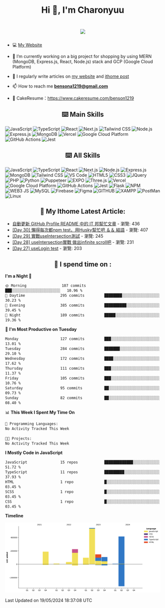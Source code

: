 <h1 align="center">Hi 👋, I'm Charonyuu<br><br> <img src="https://komarev.com/ghpvc/?username=Charonyuu&style=for-the-badge"> </h1>

- 💻 [My Website](https://charonyuresume.vercel.app/)

- 🔭 I’m currently working on a big project for shopping by using MERN (MongoDB, Express.js, React, Node.js) stack and GCP (Google Cloud Platform)

- 📝 I regularly write articles on [my website](https://charonyuresume.vercel.app/Blog) and [ithome post](https://ithelp.ithome.com.tw/users/20162289/ironman)

- 📫 How to reach me **bensona1219@gmail.com**

- 📓 CakeResume：https://www.cakeresume.com/benson1219

<h2 align="center">⌨️ Main Skills </h2>  
<p>
    <img alt="JavaScript" src="https://img.shields.io/badge/JavaScript-323330?style=for-the-badge&logo=javascript&logoColor=F7DF1E" />
    <img alt="TypeScript" src="https://img.shields.io/badge/TypeScript-3178C6?style=for-the-badge&logo=typescript&logoColor=white" />
    <img alt="React" src="https://img.shields.io/badge/React-20232A?style=for-the-badge&logo=react&logoColor=61DAFB" />
    <img alt="Next.js" src="https://img.shields.io/badge/Next.js-000000?style=for-the-badge&logo=next.js&logoColor=white" />
    <img alt="Tailwind CSS" src="https://img.shields.io/badge/Tailwind%20CSS-38B2AC?style=for-the-badge&logo=tailwind-css&logoColor=white" />
    <img alt="Node.js" src="https://img.shields.io/badge/Node.js-339933?style=for-the-badge&logo=nodedotjs&logoColor=white" />
    <img alt="Express.js" src="https://img.shields.io/badge/Express.js-000000?style=for-the-badge&logo=express&logoColor=white" />
    <img alt="MongoDB" src="https://img.shields.io/badge/MongoDB-4EA94B?style=for-the-badge&logo=mongodb&logoColor=white" />
    <img alt="Vercel" src="https://img.shields.io/badge/Vercel-000000?style=for-the-badge&logo=vercel&logoColor=white" />
    <img alt="Google Cloud Platform" src="https://img.shields.io/badge/Google%20Cloud%20Platform-4285F4?style=for-the-badge&logo=google-cloud&logoColor=white" />
    <img alt="GitHub Actions" src="https://img.shields.io/badge/GitHub%20Actions-2088FF?style=for-the-badge&logo=github-actions&logoColor=white" />
    <img alt="Jest" src="https://img.shields.io/badge/Jest-C21325?style=for-the-badge&logo=jest&logoColor=white" />
</p>

<h2 align="center">⌨️ All Skills </h2>  
<p>
    <img alt="JavaScript" src="https://img.shields.io/badge/JavaScript-323330?style=for-the-badge&logo=javascript&logoColor=F7DF1E" />
    <img alt="TypeScript" src="https://img.shields.io/badge/TypeScript-3178C6?style=for-the-badge&logo=typescript&logoColor=white" />
    <img alt="React" src="https://img.shields.io/badge/React-20232A?style=for-the-badge&logo=react&logoColor=61DAFB" />
    <img alt="Next.js" src="https://img.shields.io/badge/Next.js-000000?style=for-the-badge&logo=next.js&logoColor=white" />
    <img alt="Node.js" src="https://img.shields.io/badge/Node.js-339933?style=for-the-badge&logo=nodedotjs&logoColor=white" />
    <img alt="Express.js" src="https://img.shields.io/badge/Express.js-000000?style=for-the-badge&logo=express&logoColor=white" />
    <img alt="MongoDB" src="https://img.shields.io/badge/MongoDB-4EA94B?style=for-the-badge&logo=mongodb&logoColor=white" />
    <img alt="Tailwind CSS" src="https://img.shields.io/badge/Tailwind%20CSS-38B2AC?style=for-the-badge&logo=tailwind-css&logoColor=white" />
   <img alt="VS Code" src="https://img.shields.io/badge/Visual_Studio_Code-0078D4?style=for-the-badge&logo=visual%20studio%20code&logoColor=white" />
   <img alt="HTML5" src="https://img.shields.io/badge/HTML5-E34F26?style=for-the-badge&logo=html5&logoColor=white" />
   <img alt="CSS3" src="https://img.shields.io/badge/CSS3-1572B6?style=for-the-badge&logo=css3&logoColor=white" />
    <img alt="JQuery" src="https://img.shields.io/badge/jQuery-0769AD?style=for-the-badge&logo=jquery&logoColor=white" />
   <img alt="PHP" src="https://img.shields.io/badge/PHP-777BB4?style=for-the-badge&logo=php&logoColor=white" />
   <img alt="Python" src="https://img.shields.io/badge/Python-FFD43B?style=for-the-badge&logo=python&logoColor=blue" />
   <img alt="Puppeteer" src="https://img.shields.io/badge/Puppeteer-40B5A4?style=for-the-badge&logo=Puppeteer&logoColor=white" />
   <img alt="EXPO" src="https://img.shields.io/badge/Expo-1B1F23?style=for-the-badge&logo=expo&logoColor=white" />
   <img alt="Three.js" src="https://img.shields.io/badge/Three.js-000000?style=for-the-badge&logo=three.js&logoColor=white" />
    <img alt="Vercel" src="https://img.shields.io/badge/Vercel-000000?style=for-the-badge&logo=vercel&logoColor=white" />
    <img alt="Google Cloud Platform" src="https://img.shields.io/badge/Google%20Cloud%20Platform-4285F4?style=for-the-badge&logo=google-cloud&logoColor=white" />
    <img alt="GitHub Actions" src="https://img.shields.io/badge/GitHub%20Actions-2088FF?style=for-the-badge&logo=github-actions&logoColor=white" />
    <img alt="Jest" src="https://img.shields.io/badge/Jest-C21325?style=for-the-badge&logo=jest&logoColor=white" />
   <img alt="Flask" src="https://img.shields.io/badge/Flask-000000?style=for-the-badge&logo=flask&logoColor=white" />
   <img alt="NPM" src="https://img.shields.io/badge/npm-CB3837?style=for-the-badge&logo=npm&logoColor=white" />
   <img alt="WEB3 JS" src="https://img.shields.io/badge/web3.js-F16822?style=for-the-badge&logo=web3.js&logoColor=white" />
   <img alt="MySQL" src="https://img.shields.io/badge/MySQL-005C84?style=for-the-badge&logo=mysql&logoColor=white" />
   <img alt="Firebase" src="https://img.shields.io/badge/firebase-ffca28?style=for-the-badge&logo=firebase&logoColor=black" />
   <img alt="Figma" src="https://img.shields.io/badge/Figma-F24E1E?style=for-the-badge&logo=figma&logoColor=white" />
   <img alt="GITHUB" src="https://img.shields.io/badge/GitHub-100000?style=for-the-badge&logo=github&logoColor=white" />
   <img alt="XAMPP" src="https://img.shields.io/badge/Xampp-F37623?style=for-the-badge&logo=xampp&logoColor=white" />
   <img alt="PostMan" src="https://img.shields.io/badge/Postman-FF6C37?style=for-the-badge&logo=Postman&logoColor=white" />
   <img alt="Linux" src="https://img.shields.io/badge/Linux-FCC624?style=for-the-badge&logo=linux&logoColor=black" />
</p>

<!-- ITHOME-POST-LIST:START -->
<h2 align="center">📃 My Ithome Latest Article:</h2>

- [自動更新 GitHub Profile README 中的 IT 邦幫忙文章](https://ithelp.ithome.com.tw/articles/10316713) - 瀏覽: 436
- [[Day 30] 懶得每次都npm test，用Husky幫忙吧 ＆＆ 結語](https://ithelp.ithome.com.tw/articles/10336289) - 瀏覽: 407
- [[Day 29] 實戰useIntersection測試](https://ithelp.ithome.com.tw/articles/10336288) - 瀏覽: 245
- [[Day 28] useIntersection實戰 做出infinite scroll吧](https://ithelp.ithome.com.tw/articles/10335993) - 瀏覽: 231
- [[Day 27] useLogin test](https://ithelp.ithome.com.tw/articles/10335623) - 瀏覽: 203
<!-- ITHOME-POST-LIST:END -->

<h2 align="center">📕 I spend time on :</h2>

<!--START_SECTION:waka-->
**I'm a Night 🦉** 

```text
🌞 Morning                107 commits         ███░░░░░░░░░░░░░░░░░░░░░░   10.96 % 
🌆 Daytime                295 commits         ████████░░░░░░░░░░░░░░░░░   30.23 % 
🌃 Evening                385 commits         ██████████░░░░░░░░░░░░░░░   39.45 % 
🌙 Night                  189 commits         █████░░░░░░░░░░░░░░░░░░░░   19.36 % 
```
📅 **I'm Most Productive on Tuesday** 

```text
Monday                   127 commits         ███░░░░░░░░░░░░░░░░░░░░░░   13.01 % 
Tuesday                  284 commits         ███████░░░░░░░░░░░░░░░░░░   29.10 % 
Wednesday                172 commits         ████░░░░░░░░░░░░░░░░░░░░░   17.62 % 
Thursday                 111 commits         ███░░░░░░░░░░░░░░░░░░░░░░   11.37 % 
Friday                   105 commits         ███░░░░░░░░░░░░░░░░░░░░░░   10.76 % 
Saturday                 95 commits          ██░░░░░░░░░░░░░░░░░░░░░░░   09.73 % 
Sunday                   82 commits          ██░░░░░░░░░░░░░░░░░░░░░░░   08.40 % 
```


📊 **This Week I Spent My Time On** 

```text
💬 Programming Languages: 
No Activity Tracked This Week

🐱‍💻 Projects: 
No Activity Tracked This Week
```

**I Mostly Code in JavaScript** 

```text
JavaScript               15 repos            █████████████░░░░░░░░░░░░   51.72 % 
TypeScript               11 repos            █████████░░░░░░░░░░░░░░░░   37.93 % 
HTML                     1 repo              █░░░░░░░░░░░░░░░░░░░░░░░░   03.45 % 
SCSS                     1 repo              █░░░░░░░░░░░░░░░░░░░░░░░░   03.45 % 
CSS                      1 repo              █░░░░░░░░░░░░░░░░░░░░░░░░   03.45 % 
```



**Timeline**

![Lines of Code chart](https://raw.githubusercontent.com/Charonyuu/Charonyuu/master/assets/bar_graph.png)


 Last Updated on 19/05/2024 18:37:08 UTC
<!--END_SECTION:waka-->

<!-- <h2 align="center">🏆 My Github Trophy:</h2>
<p align="center">
  <img alt="GitHub Trophy" src="https://github-profile-trophy.vercel.app/?username=Charonyuu&theme=darkhub&title=MultiLanguage,Commits,Repositories,Stars,Followers,PullRequest&row=2&column=3&margin-w=10&margin-h=10" />
</p>

<h2 align="center">⭐️ My Github Streak Stats:</h2>
<p align="center">
  <img alt="GitHub Streak" src="https://github-readme-streak-stats.herokuapp.com/?user=Charonyuu&theme=dark" />
</p>

<h2 align="center">⭐️ My Github Stats:</h2>
<p align="center">
<img  alt="GitHub Stats" src="https://github-readme-stats.vercel.app/api?username=Charonyuu&show_icons=true&theme=dracula&hide=issues&hide_border=true" />
</p> -->

<!-- <h2 align="center">👣 My Github Activity:</h2> -->

<!--START_SECTION:activity-->
<!--END_SECTION:activity-->
